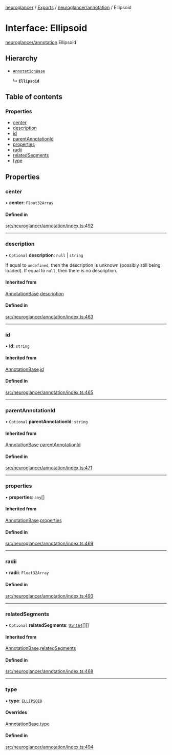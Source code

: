 [neuroglancer](../README.md) / [Exports](../modules.md) / [neuroglancer/annotation](../modules/neuroglancer_annotation.md) / Ellipsoid

# Interface: Ellipsoid

[neuroglancer/annotation](../modules/neuroglancer_annotation.md).Ellipsoid

## Hierarchy

- [`AnnotationBase`](neuroglancer_annotation.AnnotationBase.md)

  ↳ **`Ellipsoid`**

## Table of contents

### Properties

- [center](neuroglancer_annotation.Ellipsoid.md#center)
- [description](neuroglancer_annotation.Ellipsoid.md#description)
- [id](neuroglancer_annotation.Ellipsoid.md#id)
- [parentAnnotationId](neuroglancer_annotation.Ellipsoid.md#parentannotationid)
- [properties](neuroglancer_annotation.Ellipsoid.md#properties)
- [radii](neuroglancer_annotation.Ellipsoid.md#radii)
- [relatedSegments](neuroglancer_annotation.Ellipsoid.md#relatedsegments)
- [type](neuroglancer_annotation.Ellipsoid.md#type)

## Properties

### center

• **center**: `Float32Array`

#### Defined in

[src/neuroglancer/annotation/index.ts:492](https://github.com/ActiveBrainAtlas2/neuroglancer/blob/034b457d/src/neuroglancer/annotation/index.ts#L492)

___

### description

• `Optional` **description**: ``null`` \| `string`

If equal to `undefined`, then the description is unknown (possibly still being loaded).  If
equal to `null`, then there is no description.

#### Inherited from

[AnnotationBase](neuroglancer_annotation.AnnotationBase.md).[description](neuroglancer_annotation.AnnotationBase.md#description)

#### Defined in

[src/neuroglancer/annotation/index.ts:463](https://github.com/ActiveBrainAtlas2/neuroglancer/blob/034b457d/src/neuroglancer/annotation/index.ts#L463)

___

### id

• **id**: `string`

#### Inherited from

[AnnotationBase](neuroglancer_annotation.AnnotationBase.md).[id](neuroglancer_annotation.AnnotationBase.md#id)

#### Defined in

[src/neuroglancer/annotation/index.ts:465](https://github.com/ActiveBrainAtlas2/neuroglancer/blob/034b457d/src/neuroglancer/annotation/index.ts#L465)

___

### parentAnnotationId

• `Optional` **parentAnnotationId**: `string`

#### Inherited from

[AnnotationBase](neuroglancer_annotation.AnnotationBase.md).[parentAnnotationId](neuroglancer_annotation.AnnotationBase.md#parentannotationid)

#### Defined in

[src/neuroglancer/annotation/index.ts:471](https://github.com/ActiveBrainAtlas2/neuroglancer/blob/034b457d/src/neuroglancer/annotation/index.ts#L471)

___

### properties

• **properties**: `any`[]

#### Inherited from

[AnnotationBase](neuroglancer_annotation.AnnotationBase.md).[properties](neuroglancer_annotation.AnnotationBase.md#properties)

#### Defined in

[src/neuroglancer/annotation/index.ts:469](https://github.com/ActiveBrainAtlas2/neuroglancer/blob/034b457d/src/neuroglancer/annotation/index.ts#L469)

___

### radii

• **radii**: `Float32Array`

#### Defined in

[src/neuroglancer/annotation/index.ts:493](https://github.com/ActiveBrainAtlas2/neuroglancer/blob/034b457d/src/neuroglancer/annotation/index.ts#L493)

___

### relatedSegments

• `Optional` **relatedSegments**: [`Uint64`](../classes/neuroglancer_util_uint64.Uint64.md)[][]

#### Inherited from

[AnnotationBase](neuroglancer_annotation.AnnotationBase.md).[relatedSegments](neuroglancer_annotation.AnnotationBase.md#relatedsegments)

#### Defined in

[src/neuroglancer/annotation/index.ts:468](https://github.com/ActiveBrainAtlas2/neuroglancer/blob/034b457d/src/neuroglancer/annotation/index.ts#L468)

___

### type

• **type**: [`ELLIPSOID`](../enums/neuroglancer_annotation.AnnotationType.md#ellipsoid)

#### Overrides

[AnnotationBase](neuroglancer_annotation.AnnotationBase.md).[type](neuroglancer_annotation.AnnotationBase.md#type)

#### Defined in

[src/neuroglancer/annotation/index.ts:494](https://github.com/ActiveBrainAtlas2/neuroglancer/blob/034b457d/src/neuroglancer/annotation/index.ts#L494)
